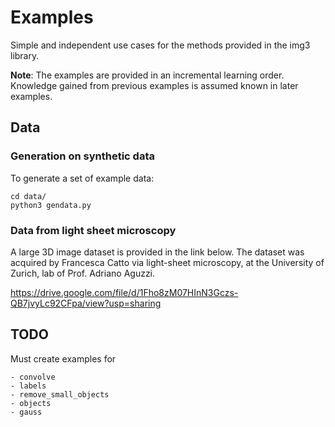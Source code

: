 # Examples

Simple and independent use cases for the methods provided in the img3 library.

**Note**: The examples are provided in an incremental learning order.
Knowledge gained from previous examples is assumed known in later examples.


## Data

### Generation on synthetic data
To generate a set of example data:
```
cd data/
python3 gendata.py
```


### Data from light sheet microscopy

A large 3D image dataset is provided in the link below.
The dataset was acquired by Francesca Catto via light-sheet microscopy,
at the University of Zurich, lab of Prof. Adriano Aguzzi.

https://drive.google.com/file/d/1Fho8zM07HInN3Gczs-QB7jvyLc92CFpa/view?usp=sharing


## TODO

Must create examples for
```
- convolve
- labels
- remove_small_objects
- objects
- gauss
```
